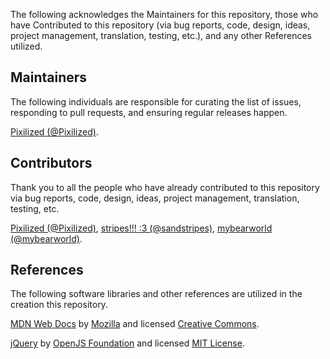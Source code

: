 The following acknowledges the Maintainers for this repository, those who have Contributed to this repository (via bug reports, code, design, ideas, project management, translation, testing, etc.), and any other References utilized.

## Maintainers

The following individuals are responsible for curating the list of issues, responding to pull requests, and ensuring regular releases happen.

[Pixilized (@PixiIized)](https://github.com/pixiIized).

## Contributors

Thank you to all the people who have already contributed to this repository via bug reports, code, design, ideas, project management, translation, testing, etc.

[Pixilized (@PixiIized)](https://github.com/pixiIized), [stripes!!! :3 (@sandstripes)](https://github.com/sandstripes), [mybearworld (@mybearworld)](https://github.com/mybearworld).

## References

The following software libraries and other references are utilized in the creation this repository.

[MDN Web Docs](https://developer.mozilla.org/en-US/docs/Web) by [Mozilla](https://www.mozilla.org/en-US/?v=c) and licensed [Creative Commons](https://developer.mozilla.org/en-US/docs/MDN/Writing_guidelines/Attrib_copyright_license).

[jQuery](https://jquery.com/) by [OpenJS Foundation](https://openjsf.org/) and licensed [MIT License](https://jquery.com/license/).